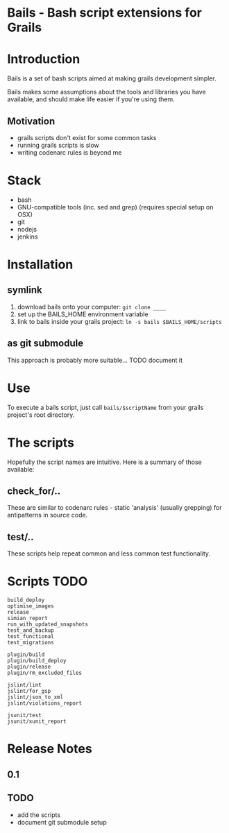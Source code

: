 Bails - Bash script extensions for Grails
=========================================

# Introduction

Bails is a set of bash scripts aimed at making grails development simpler.

Bails makes some assumptions about the tools and libraries you have available, and should make life easier if you're using them.

## Motivation

* grails scripts don't exist for some common tasks
* running grails scripts is slow
* writing codenarc rules is beyond me

# Stack

* bash
* GNU-compatible tools (inc. sed and grep) (requires special setup on OSX)
* git
* nodejs
* jenkins

# Installation

## symlink

1. download bails onto your computer: `git clone ____`
2. set up the BAILS_HOME environment variable
3. link to bails inside your grails project: `ln -s bails $BAILS_HOME/scripts`

## as git submodule

This approach is probably more suitable... TODO document it

# Use

To execute a bails script, just call `bails/$scriptName` from your grails project's root directory.

# The scripts

Hopefully the script names are intuitive.  Here is a summary of those available:

## check_for/..

These are similar to codenarc rules - static 'analysis' (usually grepping) for antipatterns in source code.

## test/..

These scripts help repeat common and less common test functionality.

# Scripts TODO

	build_deploy
	optimise_images
	release
	simian_report
	run_with_updated_snapshots
	test_and_backup
	test_functional
	test_migrations
	
	plugin/build
	plugin/build_deploy
	plugin/release
	plugin/rm_excluded_files

	jslint/lint
	jslint/for_gsp
	jslint/json_to_xml
	jslint/violations_report

	jsunit/test
	jsunit/xunit_report

# Release Notes

## 0.1

## TODO

* add the scripts
* document git submodule setup

